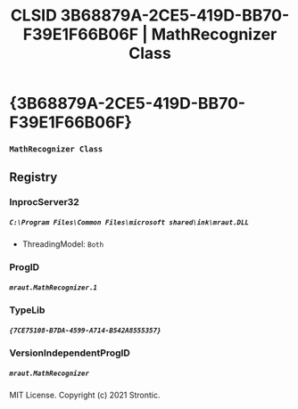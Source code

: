 ﻿---
title: "CLSID 3B68879A-2CE5-419D-BB70-F39E1F66B06F | MathRecognizer Class"
excerpt: What is COM-Object CLSID 3B68879A-2CE5-419D-BB70-F39E1F66B06F?
---

# {3B68879A-2CE5-419D-BB70-F39E1F66B06F}

### `MathRecognizer Class`

## Registry


### InprocServer32

##### `C:\Program Files\Common Files\microsoft shared\ink\mraut.DLL`
* ThreadingModel: `Both`

### ProgID

##### `mraut.MathRecognizer.1`

### TypeLib

##### `{7CE75108-B7DA-4599-A714-B542A8555357}`

### VersionIndependentProgID

##### `mraut.MathRecognizer`

MIT License. Copyright (c) 2021 Strontic.


